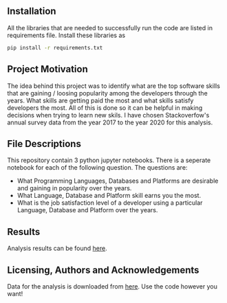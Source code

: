 
## Installation

All the libraries that are needed to successfully run the code are listed in requirements file. 
Install these libraries as

```sh
pip install -r requirements.txt
```

## Project Motivation
The idea behind this project was to identify what are the top software skills that are gaining / loosing popularity among the developers through the years. What skills are getting paid the most and what skills satisfy developers the most. All of this is done so it can be helpful in making decisions when trying to learn new skils.
I have chosen Stackoverfow's annual survey data from the year 2017 to the year 2020 for this analysis.

## File Descriptions
This repository contain 3 python jupyter notebooks. There is a seperate notebook for each of the following question. The questions are:
- What Programming Languages, Databases and Platforms are desirable and gaining in popularity over the years.
- What Language, Database and Platform skill earns you the most.
- What is the job satisfaction level of a developer using a particular Language, Database and Platform over the years. 


## Results
Analysis results can be found [here](https://medium.com/@nauman_zahoor/learn-these-top-software-skills-to-future-proof-your-career-2fd5f3d8c93f).

## Licensing, Authors and Acknowledgements
Data for the analysis is downloaded from [here](https://insights.stackoverflow.com/survey).
Use the code however you want! 
